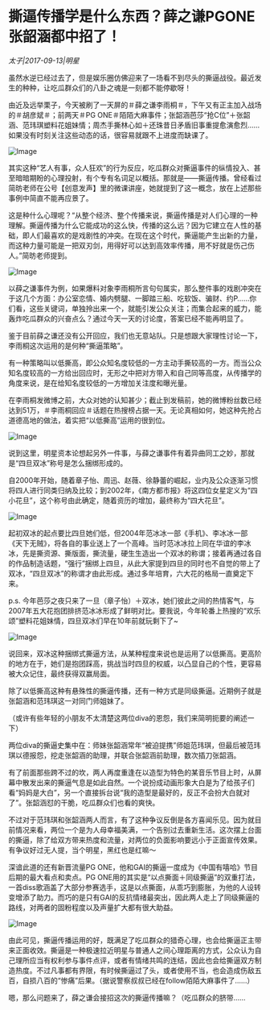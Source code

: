 # 撕逼传播学是什么东西？薛之谦PGONE张韶涵都中招了！

*太子|2017-09-13|明星*

虽然水逆已经过去了，但是娱乐圈仿佛迎来了一场看不到尽头的撕逼战役。最近发生的种种，让吃瓜群众们的八卦之魂是一刻都不能停歇呀！

由近及远举栗子，今天被刷了一天屏的＃薛之谦李雨桐＃，下午又有正主加入战场的＃胡彦斌＃；前两天＃PG ONE＃陌陌大麻事件；张韶涵芭莎“抢C位”＋张韶涵、范玮琪塑料花姐妹情；周杰手撕林心如＋还珠昔日矛盾旧事重提愈演愈烈……如果没有时刻关注这些动态的话，很容易就跟不上进度而缺课了。

![Image](http://p1.pstatp.com/large/39ff000388a36781cf17)

其实这种“艺人有事，众人狂欢”的行为反应，吃瓜群众对撕逼事件的纵情投入、甚至暗暗期盼的心理投射，有个专有名词足以概括。那就是——撕逼传播。曾经看过简昉老师在公号【创意发声】里的微课讲座，她就提到了这一概念，放在上述那些事例中简直不能再应景了。

这是种什么心理呢？“从整个经济、整个传播来说，撕逼传播是对人们心理的一种理解。撕逼传播为什么它能成功的这么快，传播的这么远？因为它建立在人性的基础，即人们最喜欢的是戏剧性的冲突。在现在这个时代，撕逼能产生出新的力量，而这种力量可能是一把双刃剑，用得好可以达到高效率传播，用不好就是伤己伤人。”简昉老师提到。

![Image](http://p3.pstatp.com/large/3a0200035bf45533cbc2)

以薛之谦事件为例，如果爆料对象李雨桐所言句句属实，那么整件事的戏剧冲突在于这几个方面：办公室恋情、婚内劈腿、一脚踏三船、吃软饭、骗财、约P……你们看，这些关键词，单独拎出来一个，就能引发公众关注；而集合起来的威力，能轰炸吃瓜群众的兴奋点么？通过今天一天的讨论度，答案已经不能再明显了。

鉴于目前薛之谦还没有公开回应，我们也无意站队。只是想跟大家理性讨论一下，李雨桐这次运用的是何种“撕逼策略”。

有一种策略叫以低撕高，即公众知名度较低的一方主动手撕较高的一方。而当公众知名度较高的一方给出回应时，无形之中把对方带入和自己同等高度，从传播学的角度来说，是在给知名度较低的一方增加关注度和曝光量。

在李雨桐发微博之前，大众对她的认知甚少；截止到发稿前，她的微博粉丝数已经达到51万，＃李雨桐回应＃话题在热搜榜占据一天。无论真相如何，她这种先抢占道德高地的做法，着实把“以低撕高”运用的很到位。

![Image](http://p1.pstatp.com/large/3a01000370e0bff2aedc)

说到这里，明星资本论想起另外一件事，与薛之谦事件有着异曲同工之妙，那就是“四旦双冰”称号是怎么捆绑形成的。

自2000年开始，随着章子怡、周迅、赵薇、徐静蕾的崛起，业内及公众逐渐习惯将四人进行同类归纳及比较；到2002年，《南方都市报》将这四位女星定义为“四小花旦”，这个称号由此确定，随着资历的增加，最终称为“四大花旦”。

![Image](http://p3.pstatp.com/large/39fa00037fa076b91a94)

起初双冰的起点要比四旦她们低，但2004年范冰冰一部《手机》、李冰冰一部《天下无贼》，将各自的事业送上了一个高峰。当时范冰冰拉上同在华谊的李冰冰，先是撕资源、撕版面，撕流量，硬生生造出一个双冰的称谓；接着再通过各自的作品制造话题，“强行”捆绑上四旦，从此大家提到四旦的同时也不自觉的带上了双冰，“四旦双冰”的称谓才由此形成。通过多年培育，六大花的格局一直奠定下来。

p.s. 今年芭莎之夜只来了一旦（章子怡）＋双冰，她们彼此之间的热情客气，与2007年五大花抱团排挤范冰冰形成了鲜明对比。要我说，今年轮番上热搜的“欢乐颂”塑料花姐妹情，四旦双冰们早在10年前就玩剩下了~

![Image](http://p9.pstatp.com/large/3a0200035bf302c4f94e)

说回来，双冰这种捆绑式撕逼方法，从某种程度来说也是运用了以低撕高。更高阶的地方在于，她们是抱团踩高，挑战当时四旦的权威，以凸显自己的个性，更容易被大众记住，最终获得双赢局面。

除了以低撕高这种有悬殊性的撕逼传播，还有一种方式是同级撕逼。近期例子就是张韶涵和范玮琪这一对同门师姐妹了。

（或许有些年轻的小朋友不太清楚这两位diva的恩怨，我们来简明扼要的阐述一下）

两位diva的撕逼史集中在：师妹张韶涵常年“被迫提携”师姐范玮琪，但最后被范玮琪以德报怨，挖走张韶涵的助理，并联合张韶涵前助理，数次插刀张韶涵。

有了前面那些跨不过的坎，两人再度重逢在以造型为特色的某音乐节目上时，从屏幕中散发出来的撕逼气息是如此自然。一个说扮成动画形象大白是为了给孩子们看“妈妈是大白”，另一个直接拆台说“我的造型是最好的，反正不会扮大白就对了”。张韶涵怼的干脆，吃瓜群众们也看的爽快。

不过对于范玮琪和张韶涵两人而言，有了这种争议反倒是各方喜闻乐见。因为就目前情况来看，两位一个是为人母幸福美满，一个告别过去重新生活。这次摆上台面的撕逼，除了给双方带来热度和流量，对两位的负面影响要远小于正面宣传效果。有争议好过无人提，当个明星，黑红也是红嘛～

深谙此道的还有新晋流量PG ONE，他和GAI的撕逼一度成为《中国有嘻哈》节目后期的最大看点和卖点。PG ONE用的其实是“以点撕面＋同级撕逼”的双重打法，一首diss歌涵盖了大部分参赛选手，这是以点撕面，从乖巧到膨胀，为他的人设转变增添了助力。而巧的是只有GAI的反抗情绪最突出，因此两人走上了同级撕逼的路线，对两者的固粉程度以及声量扩大都有很大助益。

![Image](http://p1.pstatp.com/large/39ff000388a5c195812f)

由此可见，撕逼传播运用的好，既满足了吃瓜群众的猎奇心理，也会给撕逼正主带来正面收效。撕逼是一种极速拉近明星与普通人之间心理距离的方式，公众认为自己理所应当有权利参与事件点评，或者有情绪共鸣的连结，因此也会给撕逼双方制造热度。不过凡事都有界限，有时候撕逼过了头，或者使用不当，也会造成伤敌五百，自损八百的“惨痛”后果。（据说警察叔叔已经在follow陌陌大麻事件了……）

嗯，那么问题来了，薛之谦会接招这次的撕逼传播嘛？（吃瓜群众的脐带……

